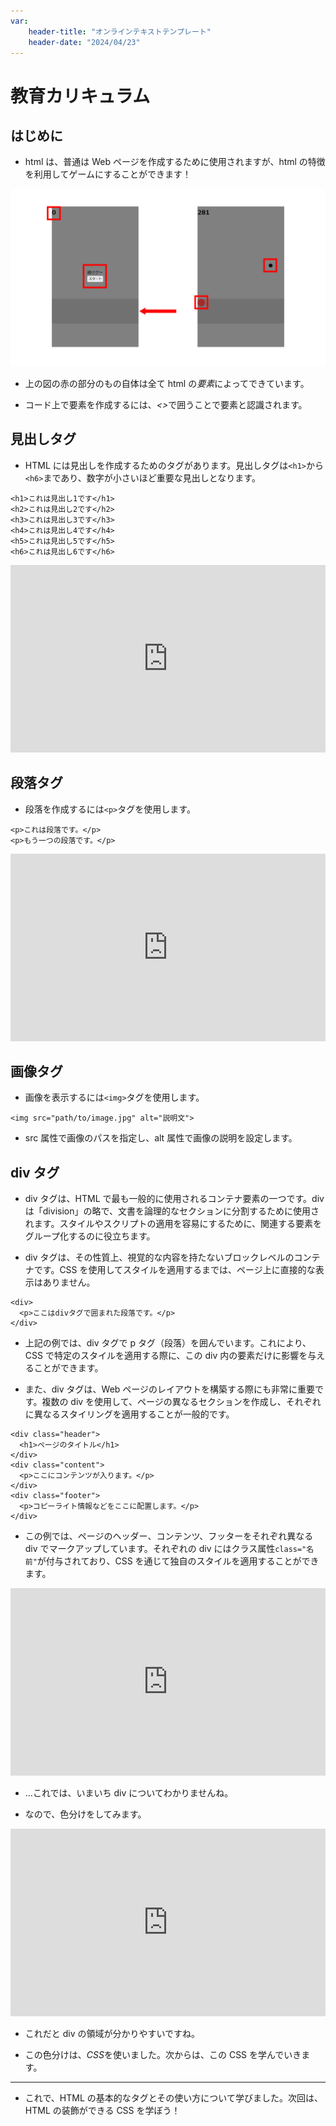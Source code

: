 ```yaml
---
var:
    header-title: "オンラインテキストテンプレート"
    header-date: "2024/04/23"
---
```


# 教育カリキュラム

## はじめに

-   html は、普通は Web ページを作成するために使用されますが、html の特徴を利用してゲームにすることができます！

![img](figs/html/1.png)

-   上の図の赤の部分のもの自体は全て html の<em>要素</em>によってできています。

-   コード上で要素を作成するには、<em><></em>で囲うことで要素と認識されます。

## 見出しタグ

-   HTML には見出しを作成するためのタグがあります。見出しタグは`<h1>`から`<h6>`まであり、数字が小さいほど重要な見出しとなります。

```html{.numberLines caption="example.html"}
<h1>これは見出し1です</h1>
<h2>これは見出し2です</h2>
<h3>これは見出し3です</h3>
<h4>これは見出し4です</h4>
<h5>これは見出し5です</h5>
<h6>これは見出し6です</h6>
```

<iframe height="300" style="width: 100%;" scrolling="no" title="Untitled" src="https://codepen.io/YasaiRa-men/embed/GRaVoYj?default-tab=html%2Cresult&editable=true" frameborder="no" loading="lazy" allowtransparency="true" allowfullscreen="true">
  See the Pen <a href="https://codepen.io/YasaiRa-men/pen/GRaVoYj">
  Untitled</a> by バナナフライ (<a href="https://codepen.io/YasaiRa-men">@YasaiRa-men</a>)
  on <a href="https://codepen.io">CodePen</a>.
</iframe>

## 段落タグ

-   段落を作成するには`<p>`タグを使用します。

```html{.numberLines caption="example.html"}
<p>これは段落です。</p>
<p>もう一つの段落です。</p>
```

<iframe height="300" style="width: 100%;" scrolling="no" title="pタグ" src="https://codepen.io/YasaiRa-men/embed/QWReyZa?default-tab=html%2Cresult&editable=true" frameborder="no" loading="lazy" allowtransparency="true" allowfullscreen="true">
  See the Pen <a href="https://codepen.io/YasaiRa-men/pen/QWReyZa">
  pタグ</a> by バナナフライ (<a href="https://codepen.io/YasaiRa-men">@YasaiRa-men</a>)
  on <a href="https://codepen.io">CodePen</a>.
</iframe>

## 画像タグ

-   画像を表示するには`<img>`タグを使用します。

```html{.numberLines caption="example.html"}
<img src="path/to/image.jpg" alt="説明文">
```

-   src 属性で画像のパスを指定し、alt 属性で画像の説明を設定します。

## div タグ

-   div タグは、HTML で最も一般的に使用されるコンテナ要素の一つです。div は「division」の略で、文書を論理的なセクションに分割するために使用されます。スタイルやスクリプトの適用を容易にするために、関連する要素をグループ化するのに役立ちます。

-   div タグは、その性質上、視覚的な内容を持たないブロックレベルのコンテナです。CSS を使用してスタイルを適用するまでは、ページ上に直接的な表示はありません。

```html{.numberLines caption="example.html"}
<div>
  <p>ここはdivタグで囲まれた段落です。</p>
</div>
```

-   上記の例では、div タグで p タグ（段落）を囲んでいます。これにより、CSS で特定のスタイルを適用する際に、この div 内の要素だけに影響を与えることができます。

-   また、div タグは、Web ページのレイアウトを構築する際にも非常に重要です。複数の div を使用して、ページの異なるセクションを作成し、それぞれに異なるスタイリングを適用することが一般的です。

```html{.numberLines caption="example.html"}
<div class="header">
  <h1>ページのタイトル</h1>
</div>
<div class="content">
  <p>ここにコンテンツが入ります。</p>
</div>
<div class="footer">
  <p>コピーライト情報などをここに配置します。</p>
</div>
```

-   この例では、ページのヘッダー、コンテンツ、フッターをそれぞれ異なる div でマークアップしています。それぞれの div にはクラス属性`class="名前"`が付与されており、CSS を通じて独自のスタイルを適用することができます。

<iframe height="300" style="width: 100%;" scrolling="no" title="Untitled" src="https://codepen.io/YasaiRa-men/embed/JjQjmYw?default-tab=html%2Cresult&editable=true" frameborder="no" loading="lazy" allowtransparency="true" allowfullscreen="true">
  See the Pen <a href="https://codepen.io/YasaiRa-men/pen/JjQjmYw">
  Untitled</a> by バナナフライ (<a href="https://codepen.io/YasaiRa-men">@YasaiRa-men</a>)
  on <a href="https://codepen.io">CodePen</a>.
</iframe>

-   ...これでは、いまいち div についてわかりませんね。

-   なので、色分けをしてみます。

<iframe height="300" style="width: 100%;" scrolling="no" title="Untitled" src="https://codepen.io/YasaiRa-men/embed/VwJwEeo?default-tab=html%2Cresult&editable=true" frameborder="no" loading="lazy" allowtransparency="true" allowfullscreen="true">
  See the Pen <a href="https://codepen.io/YasaiRa-men/pen/VwJwEeo">
  Untitled</a> by バナナフライ (<a href="https://codepen.io/YasaiRa-men">@YasaiRa-men</a>)
  on <a href="https://codepen.io">CodePen</a>.
</iframe>

-   これだと div の領域が分かりやすいですね。

-   この色分けは、<em>CSS</em>を使いました。次からは、この CSS を学んでいきます。

---

-   これで、HTML の基本的なタグとその使い方について学びました。次回は、HTML の装飾ができる CSS を学ぼう！
